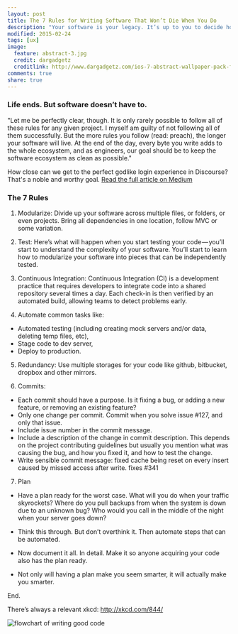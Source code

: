 ```yaml
---
layout: post
title: The 7 Rules for Writing Software That Won’t Die When You Do
description: "Your software is your legacy. It’s up to you to decide how long that legacy lives for."
modified: 2015-02-24
tags: [ux]
image:
  feature: abstract-3.jpg
  credit: dargadgetz
  creditlink: http://www.dargadgetz.com/ios-7-abstract-wallpaper-pack-for-iphone-5-and-ipod-touch-retina/
comments: true
share: true  
---
```

### Life ends. But software doesn’t have to.
"Let me be perfectly clear, though. It is only rarely possible to follow all of these rules for any given project. I myself am guilty of not following all of them successfully. But the more rules you follow (read: preach), the longer your software will live. At the end of the day, every byte you write adds to the whole ecosystem, and as engineers, our goal should be to keep the software ecosystem as clean as possible."

How close can we get to the perfect godlike login experience in Discourse? That's a noble and worthy goal.
[Read the full article on Medium](https://medium.com/@karan/the-7-rules-for-writing-software-that-wont-die-when-you-do-38ef0a925650) 


### The 7 Rules

1. Modularize: 
Divide up your software across multiple files, or folders, or even projects. Bring all dependencies in one location, follow MVC or some variation.

2. Test: Here’s what will happen when you start testing your code — you’ll start to understand the complexity of your software. You’ll start to learn how to modularize your software into pieces that can be independently tested.

3. Continuous Integration: Continuous Integration (CI) is a development practice that requires developers to integrate code into a shared repository several times a day. Each check-in is then verified by an automated build, allowing teams to detect problems early.

4. Automate common tasks like: 
 * Automated testing (including creating mock servers and/or data, deleting temp files, etc),
 * Stage code to dev server,
 * Deploy to production.
 
5. Redundancy: Use multiple storages for your code like github, bitbucket, dropbox and other mirrors.

6. Commits:
  * Each commit should have a purpose. Is it fixing a bug, or adding a new feature, or removing an existing feature?
  * Only one change per commit. Commit when you solve issue #127, and only that issue.
  * Include issue number in the commit message.
  * Include a description of the change in commit description. This depends on the project contributing guidelines but usually you mention what was causing the bug, and how you fixed it, and how to test the change.
  * Write sensible commit message: fixed cache being reset on every insert caused by missed access after write. fixes #341
  
7. Plan
  * Have a plan ready for the worst case. What will you do when your traffic skyrockets? Where do you pull backups from when the system is down due to an unknown bug? Who would you call in the middle of the night when your server goes down?

  * Think this through. But don’t overthink it. Then automate steps that can be automated.

  * Now document it all. In detail. Make it so anyone acquiring your code also has the plan ready.

  * Not only will having a plan make you seem smarter, it will actually make you smarter.
  
End.

  There’s always a relevant xkcd: http://xkcd.com/844/

![flowchart of writing good code](https://d262ilb51hltx0.cloudfront.net/max/800/1*ldXJND38N7PUecQ-n6_qWQ.png)